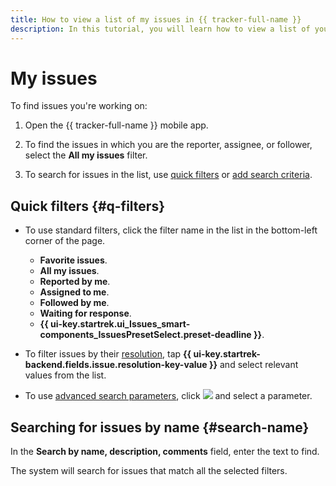 ```yaml
---
title: How to view a list of my issues in {{ tracker-full-name }}
description: In this tutorial, you will learn how to view a list of your issues.
---
```


# My issues

To find issues you're working on:

1. Open the {{ tracker-full-name }} mobile app.

1. To find the issues in which you are the reporter, assignee, or follower, select the **All my issues** filter.

1. To search for issues in the list, use [quick filters](#q-filters) or [add search criteria](default-filters.md#add-condition).

## Quick filters {#q-filters}

* To use standard filters, click the filter name in the list in the bottom-left corner of the page.
   * **Favorite issues**.
   * **All my issues**.
   * **Reported by me**.
   * **Assigned to me**.
   * **Followed by me**.
   * **Waiting for response**.
   * **{{ ui-key.startrek.ui_Issues_smart-components_IssuesPresetSelect.preset-deadline }}**.

* To filter issues by their [resolution](../manager/create-resolution.md), tap **{{ ui-key.startrek-backend.fields.issue.resolution-key-value }}** and select relevant values from the list.

* To use [advanced search parameters](./default-filters.md#add-condition), click ![](../../_assets/tracker/svg/gantt-settings-button.svg) and select a parameter.

## Searching for issues by name {#search-name}

In the **Search by name, description, comments** field, enter the text to find.

The system will search for issues that match all the selected filters.